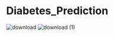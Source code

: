 # Diabetes_Prediction
![download](https://github.com/annabellekanch/Diabetes_Prediction/assets/77216805/47ae010e-e2c0-47d2-922e-6c9b956b05ba)
![download (1)](https://github.com/annabellekanch/Diabetes_Prediction/assets/77216805/b3be7ef3-aaa9-4c75-b56a-fde37db28e55)



